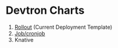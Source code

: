 # Devtron Charts


1. [Rollout](../creating-application/git-accounts.md) (Current Deployment Template)
2. [Job/cronjob](../creating-application.d/job-and-cronjob-chart.md)
3. Knative